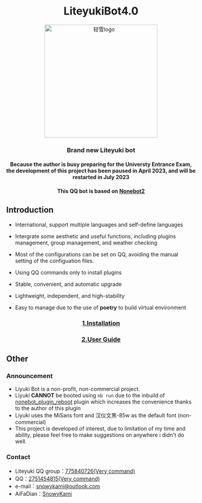 <div align="center">

# LiteyukiBot4.0

<img src="https://gitee.com/snowykami/liteyuki-resource/raw/master/liteyuki_logo.png" width=300 alt="轻雪logo">

### Brand new Liteyuki bot

####  **Because the author is busy preparing for the Universty Entrance Exam, the development of this project has been paused in April 2023, and will be restarted in July 2023**

#### This QQ bot is based on [Nonebot2](https://v2.nonebot.dev/) 

</div>

## Introduction

- International, support multiple languages and self-define languages

- Intergrate some aesthetic and useful functions, including plugins management, group management, and weather checking

- Most of the configurations can be set on QQ, avoiding the manual setting of the configuation files.

- Using QQ commands only to install plugins

- Stable, convenient, and automatic upgrade

- Lightweight, independent, and high-stability

- Easy to manage due to the use of **poetry** to build virtual environment


<div align="center">

### [1.Installation](src/docs/install.md)

### [2.User Guide](src/docs/usage.md)

</div>


## Other
### Announcement
- Liyuki Bot is a non-profit, non-commercial project.
- Liyuki **CANNOT** be booted using ```nb run``` due to the inbuild of [nonebot_plugin_reboot](https://github.com/18870/nonebot-plugin-reboot) plugin which increases the convenience thanks to the author of this plugin
- Liyuki uses the MiSans font and 汉仪文黑-85w as the default font (non-commercial)
- This project is developed of interest, due to limitation of my time and ability, please feel free to make suggestions on anywhere i didn't do well.

### Contact

- Liteyuki QQ group：[775840726(Very command)](https://jq.qq.com/?_wv=1027&k=AkaMlHVt)
- QQ：[2751454815(Very command)](https://qm.qq.com/cgi-bin/qm/qr?k=3RVhi_oPP2Yq-uhb0mHW1tipHcy8S8y8&noverify=0&personal_qrcode_source=4)
- e-mail：snowykami@outlook.com
- AiFaDian：[SnowyKami](https://afdian.net/a/snowykami)
